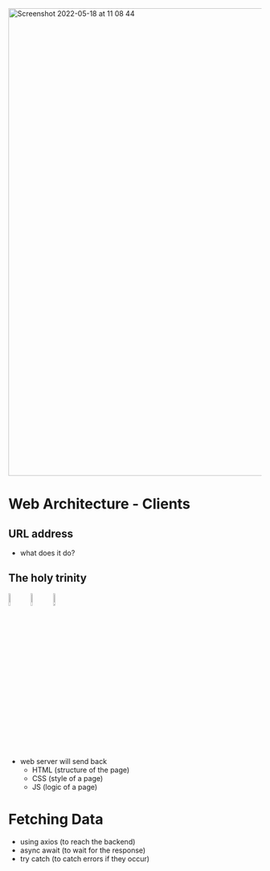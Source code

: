 <img width="931" alt="Screenshot 2022-05-18 at 11 08 44" src="https://user-images.githubusercontent.com/31222514/169244794-9ffc9efd-c01d-4c32-844b-ff2055aad1cb.png">

# Web Architecture - Clients

## URL address
- what does it do?

## The holy trinity 
<p>
  <img src="https://user-images.githubusercontent.com/31222514/149812547-405716a0-b974-4da4-b749-f2b4a8adc1d8.png" width="8%" alt="Javascript logo">
  <img src="https://user-images.githubusercontent.com/31222514/149813532-e214a55c-9b91-4b71-bb17-0dcf18903f7a.png" width="8%" alt="CSS logo">
  <img src="https://user-images.githubusercontent.com/31222514/149814154-3de042e2-bccf-4f0e-8d0e-98a2dbcae7c0.png" width="8%" alt="HTML logo">
</p>

- web server will send back
  - HTML (structure of the page)
  - CSS (style of a page)
  - JS (logic of a page)

# Fetching Data

- using axios (to reach the backend)
- async await (to wait for the response)
- try catch (to catch errors if they occur)

